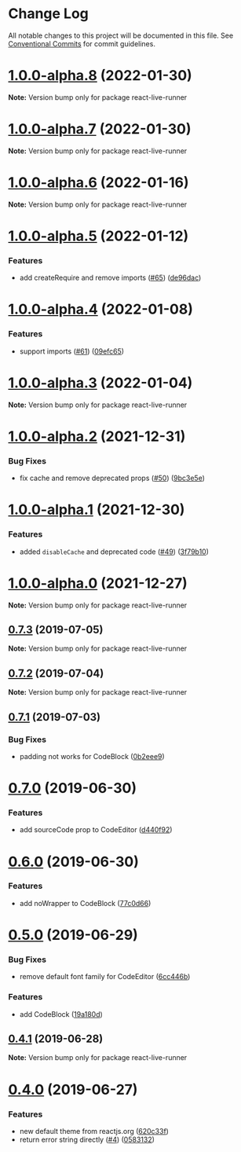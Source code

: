 # Change Log

All notable changes to this project will be documented in this file.
See [Conventional Commits](https://conventionalcommits.org) for commit guidelines.

# [1.0.0-alpha.8](https://github.com/nihgwu/react-runner/compare/react-live-runner@1.0.0-alpha.7...react-live-runner@1.0.0-alpha.8) (2022-01-30)

**Note:** Version bump only for package react-live-runner

# [1.0.0-alpha.7](https://github.com/nihgwu/react-runner/compare/react-live-runner@1.0.0-alpha.6...react-live-runner@1.0.0-alpha.7) (2022-01-30)

**Note:** Version bump only for package react-live-runner

# [1.0.0-alpha.6](https://github.com/nihgwu/react-runner/compare/react-live-runner@1.0.0-alpha.5...react-live-runner@1.0.0-alpha.6) (2022-01-16)

**Note:** Version bump only for package react-live-runner

# [1.0.0-alpha.5](https://github.com/nihgwu/react-runner/compare/react-live-runner@1.0.0-alpha.4...react-live-runner@1.0.0-alpha.5) (2022-01-12)

### Features

- add createRequire and remove imports ([#65](https://github.com/nihgwu/react-runner/issues/65)) ([de96dac](https://github.com/nihgwu/react-runner/commit/de96dac64fa78d443e1ef668c68c3f2b9ee78a6b))

# [1.0.0-alpha.4](https://github.com/nihgwu/react-runner/compare/react-live-runner@1.0.0-alpha.3...react-live-runner@1.0.0-alpha.4) (2022-01-08)

### Features

- support imports ([#61](https://github.com/nihgwu/react-runner/issues/61)) ([09efc65](https://github.com/nihgwu/react-runner/commit/09efc654f68d4fa127062cc21fdd32e12623dc2b))

# [1.0.0-alpha.3](https://github.com/nihgwu/react-runner/compare/react-live-runner@1.0.0-alpha.2...react-live-runner@1.0.0-alpha.3) (2022-01-04)

**Note:** Version bump only for package react-live-runner

# [1.0.0-alpha.2](https://github.com/nihgwu/react-runner/compare/react-live-runner@1.0.0-alpha.1...react-live-runner@1.0.0-alpha.2) (2021-12-31)

### Bug Fixes

- fix cache and remove deprecated props ([#50](https://github.com/nihgwu/react-runner/issues/50)) ([9bc3e5e](https://github.com/nihgwu/react-runner/commit/9bc3e5ef58199bfdbb054d2f10b083a3fde74921))

# [1.0.0-alpha.1](https://github.com/nihgwu/react-runner/compare/react-live-runner@1.0.0-alpha.0...react-live-runner@1.0.0-alpha.1) (2021-12-30)

### Features

- added `disableCache` and deprecated code ([#49](https://github.com/nihgwu/react-runner/issues/49)) ([3f79b10](https://github.com/nihgwu/react-runner/commit/3f79b103964f916022c8e339d6555b8f6d557f2f))

# [1.0.0-alpha.0](https://github.com/nihgwu/react-runner/compare/react-live-runner@0.7.3...react-live-runner@1.0.0-alpha.0) (2021-12-27)

**Note:** Version bump only for package react-live-runner

## [0.7.3](https://github.com/nihgwu/react-runner/compare/react-live-runner@0.7.2...react-live-runner@0.7.3) (2019-07-05)

**Note:** Version bump only for package react-live-runner

## [0.7.2](https://github.com/nihgwu/react-runner/compare/react-live-runner@0.7.1...react-live-runner@0.7.2) (2019-07-04)

**Note:** Version bump only for package react-live-runner

## [0.7.1](https://github.com/nihgwu/react-runner/compare/react-live-runner@0.7.0...react-live-runner@0.7.1) (2019-07-03)

### Bug Fixes

- padding not works for CodeBlock ([0b2eee9](https://github.com/nihgwu/react-runner/commit/0b2eee9))

# [0.7.0](https://github.com/nihgwu/react-runner/compare/react-live-runner@0.6.0...react-live-runner@0.7.0) (2019-06-30)

### Features

- add sourceCode prop to CodeEditor ([d440f92](https://github.com/nihgwu/react-runner/commit/d440f92))

# [0.6.0](https://github.com/nihgwu/react-runner/compare/react-live-runner@0.5.0...react-live-runner@0.6.0) (2019-06-30)

### Features

- add noWrapper to CodeBlock ([77c0d66](https://github.com/nihgwu/react-runner/commit/77c0d66))

# [0.5.0](https://github.com/nihgwu/react-runner/compare/react-live-runner@0.4.1...react-live-runner@0.5.0) (2019-06-29)

### Bug Fixes

- remove default font family for CodeEditor ([6cc446b](https://github.com/nihgwu/react-runner/commit/6cc446b))

### Features

- add CodeBlock ([19a180d](https://github.com/nihgwu/react-runner/commit/19a180d))

## [0.4.1](https://github.com/nihgwu/react-runner/compare/react-live-runner@0.4.0...react-live-runner@0.4.1) (2019-06-28)

**Note:** Version bump only for package react-live-runner

# [0.4.0](https://github.com/nihgwu/react-runner/compare/react-live-runner@0.3.0...react-live-runner@0.4.0) (2019-06-27)

### Features

- new default theme from reactjs.org ([620c33f](https://github.com/nihgwu/react-runner/commit/620c33f))
- return error string directly ([#4](https://github.com/nihgwu/react-runner/issues/4)) ([0583132](https://github.com/nihgwu/react-runner/commit/0583132))
